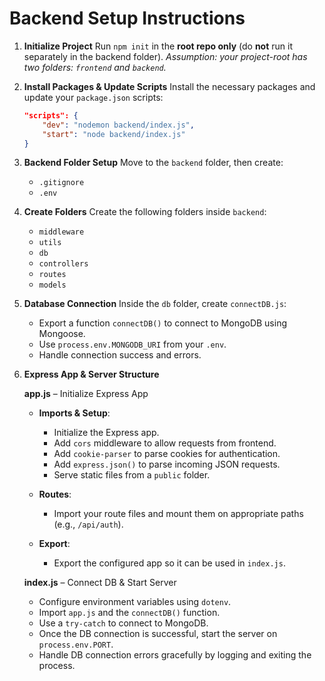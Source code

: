 # Backend Setup Instructions

1. **Initialize Project**
   Run `npm init` in the **root repo only** (do **not** run it separately in the backend folder).
   *Assumption: your project-root has two folders: `frontend` and `backend`.*

2. **Install Packages & Update Scripts**
   Install the necessary packages and update your `package.json` scripts:

   ```json
   "scripts": {
       "dev": "nodemon backend/index.js",
       "start": "node backend/index.js"
   }
   ```

3. **Backend Folder Setup**
   Move to the `backend` folder, then create:

   * `.gitignore`
   * `.env`

4. **Create Folders**
   Create the following folders inside `backend`:

   * `middleware`
   * `utils`
   * `db`
   * `controllers`
   * `routes`
   * `models`

5. **Database Connection**
   Inside the `db` folder, create `connectDB.js`:

   * Export a function `connectDB()` to connect to MongoDB using Mongoose.
   * Use `process.env.MONGODB_URI` from your `.env`.
   * Handle connection success and errors.

6. **Express App & Server Structure**

   **app.js** – Initialize Express App

   * **Imports & Setup**:

     * Initialize the Express app.
     * Add `cors` middleware to allow requests from frontend.
     * Add `cookie-parser` to parse cookies for authentication.
     * Add `express.json()` to parse incoming JSON requests.
     * Serve static files from a `public` folder.

   * **Routes**:

     * Import your route files and mount them on appropriate paths (e.g., `/api/auth`).

   * **Export**:

     * Export the configured app so it can be used in `index.js`.

   **index.js** – Connect DB & Start Server

   * Configure environment variables using `dotenv`.
   * Import `app.js` and the `connectDB()` function.
   * Use a `try-catch` to connect to MongoDB.
   * Once the DB connection is successful, start the server on `process.env.PORT`.
   * Handle DB connection errors gracefully by logging and exiting the process.
